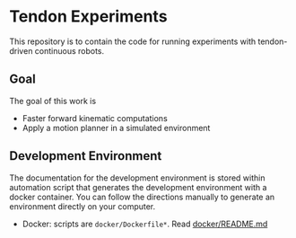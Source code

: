 # Tendon Experiments

This repository is to contain the code for running experiments with
tendon-driven continuous robots.

## Goal

The goal of this work is

- Faster forward kinematic computations
- Apply a motion planner in a simulated environment

## Development Environment

The documentation for the development environment is stored within automation
script that generates the development environment with a docker container.
You can follow the directions manually to generate an environment directly on
your computer.

- Docker: scripts are `docker/Dockerfile*`.  Read [docker/README.md](docker/README.md)

